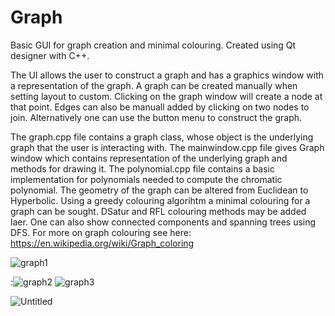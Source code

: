 # Graph
Basic GUI for graph creation and minimal colouring. Created using Qt designer with C++. 

The UI allows the user to construct a graph and has a graphics window with a representation of the graph. A graph can be created manually when setting layout to custom. Clicking on the graph window will create a node at that point. Edges can also be manuall added by clicking on two nodes to join.
Alternatively one can use the button menu to construct the graph.

The graph.cpp file contains a graph class, whose object is the underlying graph that the user is interacting with. The mainwindow.cpp file gives Graph window which contains representation of the underlying graph and methods for drawing it. The polynomial.cpp file contains a basic implementation for polynomials needed to compute the chromatic polynomial.
The geometry of the graph can be altered from Euclidean to Hyperbolic.  Using a greedy colouring algorihtm a minimal colouring for a graph can be sought. DSatur and RFL colouring methods may be added laer. One can also show connected components and spanning trees using DFS.
For more on graph colouring see here:
https://en.wikipedia.org/wiki/Graph_coloring

![graph1](https://user-images.githubusercontent.com/67613774/202884781-76716667-b3c7-4c9b-afde-b35ac6bcf544.png)


:![graph2](https://user-images.githubusercontent.com/67613774/202884789-17145565-a036-4a82-bebd-e3f1a5c5bd08.png)
![graph3](https://user-images.githubusercontent.com/67613774/202884790-66522172-d1c1-46b1-a2ee-9ffc3ed81028.png)






![Untitled](https://user-images.githubusercontent.com/67613774/202887448-9999537c-1376-466f-a733-e330adbfebf9.png)
